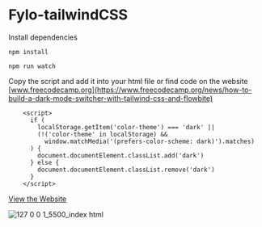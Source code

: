 # Fylo-tailwindCSS

Install dependencies

```
npm install
```
```
npm run watch
```
Copy the script and add it into your html file or find code on the website [www.freecodecamp.org](https://www.freecodecamp.org/news/how-to-build-a-dark-mode-switcher-with-tailwind-css-and-flowbite)
```
    <script>
      if (
        localStorage.getItem('color-theme') === 'dark' ||
        (!('color-theme' in localStorage) &&
          window.matchMedia('(prefers-color-scheme: dark)').matches)
      ) {
        document.documentElement.classList.add('dark')
      } else {
        document.documentElement.classList.remove('dark')
      }
    </script>
```
[View the Website](https://hannafleming.github.io/Fylo-tailwindCSS/)

![127 0 0 1_5500_index html](https://user-images.githubusercontent.com/124400864/234415849-a8c94e64-c2cc-4e38-a524-b664b2b0741a.png)
